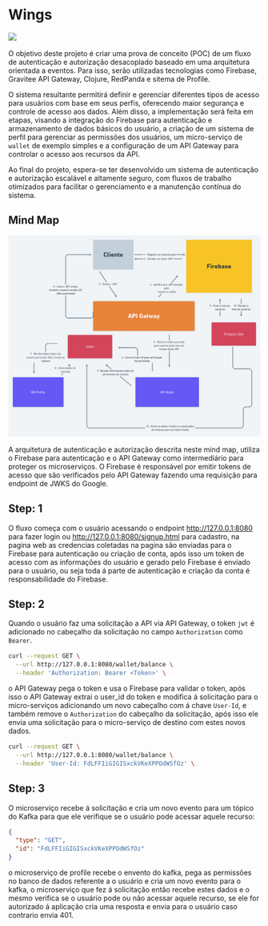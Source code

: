 # Wings


![](https://img.shields.io/static/v1?label=Status&message=Draft&&color=yellow)

O objetivo deste projeto é criar uma prova de conceito (POC) de um fluxo de autenticação e autorização desacoplado baseado em uma arquitetura orientada a eventos. Para isso, serão utilizadas tecnologias como Firebase, Gravitee API Gateway, Clojure, RedPanda e sitema de Profile.

O sistema resultante permitirá definir e gerenciar diferentes tipos de acesso para usuários com base em seus perfis, oferecendo maior segurança e controle de acesso aos dados. Além disso, a implementação será feita em etapas, visando a integração do Firebase para autenticação e armazenamento de dados básicos do usuário, a criação de um sistema de perfil para gerenciar as permissões dos usuários, um micro-serviço de `wallet` de exemplo simples e a configuração de um API Gateway para controlar o acesso aos recursos da API.

Ao final do projeto, espera-se ter desenvolvido um sistema de autenticação e autorização escalável e altamente seguro, com fluxos de trabalho otimizados para facilitar o gerenciamento e a manutenção contínua do sistema.

## Mind Map

![](./images/mind-map.png)

A arquitetura de autenticação e autorização descrita neste mind map, utiliza o Firebase para autenticação e o API Gateway como intermediário para proteger os microserviços. O Firebase é responsável por emitir tokens de acesso que são verificados pelo API Gateway fazendo uma requisição para endpoint de JWKS do Google.

## Step: 1
O fluxo começa com o usuário acessando o endpoint http://127.0.0.1:8080 para fazer login ou http://127.0.0.1:8080/signup.html para cadastro, na pagina web as credencias coletadas na pagina são enviadas para o Firebase para autenticação ou criação de conta, após isso um token de acesso com as informações do usuário e gerado pelo Firebase é enviado para o usuário, ou seja toda á parte de autenticação e criação da conta é responsabilidade do Firebase.

## Step: 2
Quando o usuário faz uma solicitação a API via API Gateway, o token `jwt` é adicionado no cabeçalho da solicitação no campo `Authorization` como `Bearer`.

```bash
curl --request GET \
  --url http://127.0.0.1:8080/wallet/balance \
  --header 'Authorization: Bearer <Token>' \
```

o API Gateway pega o token e usa o Firebase para validar o token, após isso o API Gateway extrai o user_id do token e modifica á solicitação para o micro-serviços adicionando um novo cabeçalho com á chave `User-Id`, e também remove o `Authorization` do cabeçalho da solicitação, após isso ele envia uma solicitação para o micro-serviço de destino com estes novos dados.

```bash
curl --request GET \
  --url http://127.0.0.1:8080/wallet/balance \
  --header 'User-Id: FdLFFIiGIGISxckVKeXPPOdWSfOz' \
```

## Step: 3
O microserviço recebe á solicitação e cria um novo evento para um tópico do Kafka para que ele verifique se o usuário pode acessar aquele recurso:

```json
{
  "type": "GET",
  "id": "FdLFFIiGIGISxckVKeXPPOdWSfOz"
}
```

o microserviço de profile recebe o envento do kafka, pega as permissões no banco de dados referente a o usuário e cria um novo evento para o kafka, o microserviço que fez á solicitação então recebe estes dados e o mesmo verifica se o usuário pode ou não acessar aquele recurso, se ele for autorizado á aplicação cria uma resposta e envia para o usuário caso contrario envia 401.
